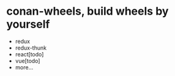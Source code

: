 # conan-wheels, build wheels by yourself


- redux
- redux-thunk
- react[todo]
- vue[todo]
- more...